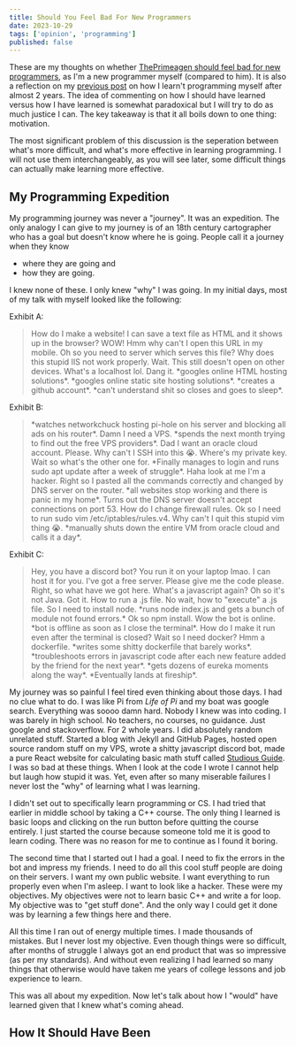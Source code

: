 ```yaml
---
title: Should You Feel Bad For New Programmers
date: 2023-10-29
tags: ['opinion', 'programming']
published: false
---
```


These are my thoughts on whether [ThePrimeagen should feel bad for new programmers](https://www.youtube.com/watch?v=ZkuqEWxWI-M&t=240s), as I'm a new programmer myself (compared to him). It is also a reflection on my [previous post](./how-i-learned-programming) on how I learn't programming myself after almost 2 years. The idea of commenting on how I should have learned versus how I have learned is somewhat paradoxical but I will try to do as much justice I can. The key takeaway is that it all boils down to one thing: motivation.

The most significant problem of this discussion is the seperation between what's more difficult, and what's more effective in learning programming. I will not use them interchangeably, as you will see later, some difficult things can actually make learning more effective.

## My Programming Expedition

My programming journey was never a "journey". It was an expedition. The only analogy I can give to my journey is of an 18th century cartographer who has a goal but doesn't know where he is going. People call it a journey when they know 
- where they are going and 
- how they are going. 

I knew none of these. I only knew "why" I was going. In my initial days, most of my talk with myself looked like the following:

Exhibit A:

> How do I make a website! I can save a text file as HTML and it shows up in the browser? WOW! Hmm why can't I open this URL in my mobile. Oh so you need to server which serves this file? Why does this stupid IIS not work properly. Wait. This still doesn't open on other devices. What's a localhost lol. Dang it. \*googles online HTML hosting solutions\*. \*googles online static site hosting solutions\*. \*creates a github account\*. \*can't understand shit so closes and goes to sleep\*.

Exhibit B:

> \*watches networkchuck hosting pi-hole on his server and blocking all ads on his router\*. Damn I need a VPS. \*spends the next month trying to find out the free VPS providers\*. Dad I want an oracle cloud account. Please. Why can't I SSH into this :sob:. Where's my private key. Wait so what's the other one for. \*Finally manages to login and runs sudo apt update after a week of struggle\*. Haha look at me I'm a hacker. Right so I pasted all the commands correctly and changed by DNS server on the router. \*all websites stop working and there is panic in my home\*. Turns out the DNS server doesn't accept connections on port 53. How do I change firewall rules. Ok so I need to run sudo vim /etc/iptables/rules.v4. Why can't I quit this stupid vim thing :sob:. \*manually shuts down the entire VM from oracle cloud and calls it a day\*.

Exhibit C:

> Hey, you have a discord bot? You run it on your laptop lmao. I can host it for you. I've got a free server. Please give me the code please. Right, so what have we got here. What's a javascript again? Oh so it's not Java. Got it. How to run a .js file. No wait, how to "execute" a .js file. So I need to install node. \*runs node index.js and gets a bunch of module not found errors.\* Ok so npm install. Wow the bot is online. \*bot is offline as soon as I close the terminal\*. How do I make it run even after the terminal is closed? Wait so I need docker? Hmm a dockerfile. \*writes some shitty dockerfile that barely works\*. \*troubleshoots errors in javascript code after each new feature added by the friend for the next year\*. \*gets dozens of eureka moments along the way\*. \*Eventually lands at fireship\*.

My journey was so painful I feel tired even thinking about those days. I had no clue what to do. I was like Pi from _Life of Pi_ and my boat was google search. Everything was soooo damn hard. Nobody I knew was into coding. I was barely in high school. No teachers, no courses, no guidance. Just google and stackoverflow. For 2 whole years. I did absolutely random unrelated stuff. Started a blog with Jekyll and GitHub Pages, hosted open source random stuff on my VPS, wrote a shitty javascript discord bot, made a pure React website for calculating basic math stuff called [Studious Guide](https://math.kush.in/). I was so bad at these things. When I look at the code I wrote I cannot help but laugh how stupid it was. Yet, even after so many miserable failures I never lost the "why" of learning what I was learning.

I didn't set out to specifically learn programming or CS. I had tried that earlier in middle school by taking a C++ course. The only thing I learned is basic loops and clicking on the run button before quitting the course entirely. I just started the course because someone told me it is good to learn coding. There was no reason for me to continue as I found it boring.

The second time that I started out I had a goal. I need to fix the errors in the bot and impress my friends. I need to do all this cool stuff people are doing on their servers. I want my own public website. I want everything to run properly even when I'm asleep. I want to look like a hacker. These were my objectives. My objectives were not to learn basic C++ and write a for loop. My objective was to "get stuff done". And the only way I could get it done was by learning a few things here and there.

All this time I ran out of energy multiple times. I made thousands of mistakes. But I never lost my objective. Even though things were so difficult, after months of struggle I always got an end product that was so impressive (as per my standards). And without even realizing I had learned so many things that otherwise would have taken me years of college lessons and job experience to learn.

This was all about my expedition. Now let's talk about how I "would" have learned given that I knew what's coming ahead.

## How It Should Have Been